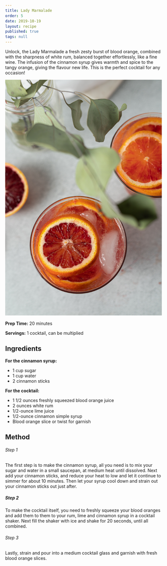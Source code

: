 ```yaml
---
title: Lady Marmalade
order: 5
date: 2019-10-19
layout: recipe
published: true
tags: null
---
```

Unlock, the Lady Marmalade a fresh zesty burst of blood orange, combined with the sharpness of white rum, balanced together effortlessly, like a fine wine. The infusion of the cinnamon syrup gives warmth and spice to the tangy orange, giving the flavour new life. This is the perfect cocktail for any occasion!

![Blood Orange Cocktail](../uploads/sarah-gualtieri-n7jkjkfwzbk-unsplash.jpg "Lady Marmalade")

**Prep Time:** 20 minutes 

**Servings:** 1 cocktail, can be multiplied

## Ingredients 

**For the cinnamon syrup:**

* 1 cup sugar
* 1 cup water
* 2 cinnamon sticks

**For the cocktail:**

* 1 1/2 ounces freshly squeezed blood orange juice
* 2 ounces white rum
* 1/2-ounce lime juice
* 1/2-ounce cinnamon simple syrup
* Blood orange slice or twist for garnish 

## Method

###### Step 1

The first step is to make the cinnamon syrup, all you need is to mix your sugar and water in a small saucepan, at medium heat until dissolved. Next add your cinnamon sticks, and reduce your heat to low and let it continue to simmer for about 10 minutes. Then let your syrup cool down and strain out your cinnamon sticks out just after.

##### Step 2 

To make the cocktail itself, you need to freshly squeeze your blood oranges and add them to them to your rum, lime and cinnamon syrup in a cocktail shaker. Next fill the shaker with ice and shake for 20 seconds, until all combined. 

###### Step 3

Lastly, strain and pour into a medium cocktail glass and garnish with fresh blood orange slices.